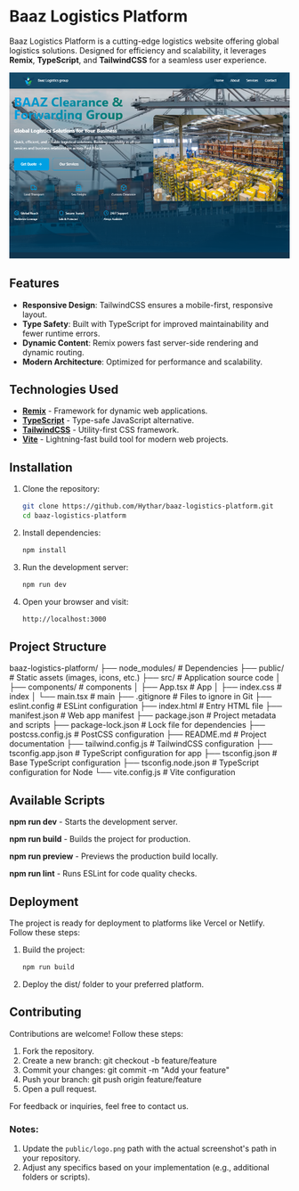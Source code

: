 # Baaz Logistics Platform

Baaz Logistics Platform is a cutting-edge logistics website offering global logistics solutions. Designed for efficiency and scalability, it leverages **Remix**, **TypeScript**, and **TailwindCSS** for a seamless user experience.




![alt text](baz1.png)


## Features

- **Responsive Design**: TailwindCSS ensures a mobile-first, responsive layout.
- **Type Safety**: Built with TypeScript for improved maintainability and fewer runtime errors.
- **Dynamic Content**: Remix powers fast server-side rendering and dynamic routing.
- **Modern Architecture**: Optimized for performance and scalability.

## Technologies Used

- **[Remix](https://remix.run)** - Framework for dynamic web applications.
- **[TypeScript](https://www.typescriptlang.org)** - Type-safe JavaScript alternative.
- **[TailwindCSS](https://tailwindcss.com)** - Utility-first CSS framework.
- **[Vite](https://vitejs.dev)** - Lightning-fast build tool for modern web projects.

## Installation

1. Clone the repository:
   ```bash
   git clone https://github.com/Hythar/baaz-logistics-platform.git
   cd baaz-logistics-platform


2. Install dependencies:
   ```bash
   npm install

4. Run the development server:
   ```bash
   npm run dev

6. Open your browser and visit:
   ```bash
   http://localhost:3000

## Project Structure

baaz-logistics-platform/
├── node_modules/          # Dependencies
├── public/                # Static assets (images, icons, etc.)
├── src/                   # Application source code
│   ├── components/        # components
│   ├── App.tsx            # App
│   ├── index.css          # index
│   └── main.tsx           # main
├── .gitignore             # Files to ignore in Git
├── eslint.config          # ESLint configuration
├── index.html             # Entry HTML file
├── manifest.json          # Web app manifest
├── package.json           # Project metadata and scripts
├── package-lock.json      # Lock file for dependencies
├── postcss.config.js      # PostCSS configuration
├── README.md              # Project documentation
├── tailwind.config.js     # TailwindCSS configuration
├── tsconfig.app.json      # TypeScript configuration for app
├── tsconfig.json          # Base TypeScript configuration
├── tsconfig.node.json     # TypeScript configuration for Node
└── vite.config.js         # Vite configuration


## Available Scripts


   **npm run dev** - Starts the development server.
   
   **npm run build** - Builds the project for production.
   
   **npm run preview** - Previews the production build locally.
   
   **npm run lint** - Runs ESLint for code quality checks.


## Deployment
The project is ready for deployment to platforms like Vercel or Netlify. Follow these steps:

1. Build the project:
   ```bash
   npm run build
3. Deploy the dist/ folder to your preferred platform.

## Contributing
Contributions are welcome! Follow these steps:

1. Fork the repository.
2. Create a new branch:
git checkout -b feature/feature
3. Commit your changes:
git commit -m "Add your feature"
4. Push your branch:
git push origin feature/feature
5. Open a pull request.
  
For feedback or inquiries, feel free to contact us.

### Notes:
1. Update the `public/logo.png` path with the actual screenshot's path in your repository.
2. Adjust any specifics based on your implementation (e.g., additional folders or scripts).
